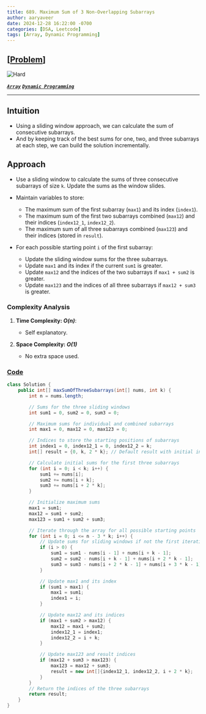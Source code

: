 ```yaml
---
title: 689. Maximum Sum of 3 Non-Overlapping Subarrays 
author: aaryaveer
date: 2024-12-28 16:22:00 -0700
categories: [DSA, Leetcode]
tags: [Array, Dynamic Programming]
---
```


## [[Problem](https://leetcode.com/problems/maximum-sum-of-3-non-overlapping-subarrays/description/)]

 <!-- ![Easy](https://img.shields.io/badge/Easy-green?style=for-the-badge)  -->
<!-- ![Medium](https://img.shields.io/badge/Medium-yellow?style=for-the-badge)   -->
![Hard](https://img.shields.io/badge/Hard-red?style=for-the-badge)

[**_`Array`_**](https://akr2803.github.io/tags/array/) [**_`Dynamic Programming`_**](https://akr2803.github.io/tags/dynamic-programming/)

---

## Intuition
- Using a sliding window approach, we can calculate the sum of consecutive subarrays. 
- And by keeping track of the best sums for one, two, and three subarrays at each step, we can build the solution incrementally.

## Approach
- Use a sliding window to calculate the sums of three consecutive subarrays of size `k`. Update the sums as the window slides.
   
- Maintain variables to store:
     - The maximum sum of the first subarray (`max1`) and its index (`index1`).
     - The maximum sum of the first two subarrays combined (`max12`) and their indices (`index12_1`, `index12_2`).
     - The maximum sum of all three subarrays combined (`max123`) and their indices (stored in `result`).

- For each possible starting point `i` of the first subarray:
    - Update the sliding window sums for the three subarrays.
    - Update `max1` and its index if the current `sum1` is greater.
    - Update `max12` and the indices of the two subarrays if `max1 + sum2` is greater.
    - Update `max123` and the indices of all three subarrays if `max12 + sum3` is greater.

### Complexity Analysis
1. **Time Complexity: _O(n)_**:
   - Self explanatory.

2. **Space Complexity: _O(1)_**
   - No extra space used.


### [Code](https://github.com/AKR-2803/DSA-Declassified/blob/main/POTD-Leetcode/December/code/MaxSumOf3NonOverlappingSubarrays.java)

```java
class Solution {
    public int[] maxSumOfThreeSubarrays(int[] nums, int k) {
        int n = nums.length;

        // Sums for the three sliding windows
        int sum1 = 0, sum2 = 0, sum3 = 0;

        // Maximum sums for individual and combined subarrays
        int max1 = 0, max12 = 0, max123 = 0;

        // Indices to store the starting positions of subarrays
        int index1 = 0, index12_1 = 0, index12_2 = k;
        int[] result = {0, k, 2 * k}; // Default result with initial indices

        // Calculate initial sums for the first three subarrays
        for (int i = 0; i < k; i++) {
            sum1 += nums[i];
            sum2 += nums[i + k];
            sum3 += nums[i + 2 * k];
        }

        // Initialize maximum sums
        max1 = sum1;
        max12 = sum1 + sum2;
        max123 = sum1 + sum2 + sum3;

        // Iterate through the array for all possible starting points
        for (int i = 0; i <= n - 3 * k; i++) {
            // Update sums for sliding windows if not the first iteration
            if (i > 0) {
                sum1 = sum1 - nums[i - 1] + nums[i + k - 1];
                sum2 = sum2 - nums[i + k - 1] + nums[i + 2 * k - 1];
                sum3 = sum3 - nums[i + 2 * k - 1] + nums[i + 3 * k - 1];
            }

            // Update max1 and its index
            if (sum1 > max1) {
                max1 = sum1;
                index1 = i;
            }

            // Update max12 and its indices
            if (max1 + sum2 > max12) {
                max12 = max1 + sum2;
                index12_1 = index1;
                index12_2 = i + k;
            }

            // Update max123 and result indices
            if (max12 + sum3 > max123) {
                max123 = max12 + sum3;
                result = new int[]{index12_1, index12_2, i + 2 * k};
            }
        }
        // Return the indices of the three subarrays
        return result;
    }
}
```